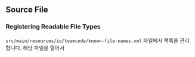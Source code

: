 
## Source File 

### Registering Readable File Types

``src/main/resources/io/teamcode/known-file-names.xml`` 파일에서 목록을 관리합니다. 해당 파일을 열어서 